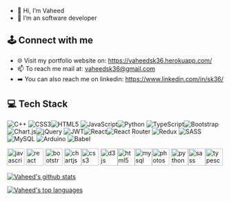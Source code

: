 - 👋 Hi, I’m Vaheed
- 👀 I’m an software developer


## 🕹️ Connect with me

- 🌐 Visit my portfolio website on: https://vaheedsk36.herokuapp.com/
- 📫 To reach me mail at: vaheedsk36@gmail.com
- ➡️ You can also reach me on linkedin: https://www.linkedin.com/in/sk36/


## 💻 Tech Stack

![C++](https://img.shields.io/badge/c++-%2300599C.svg?style=flat&logo=c%2B%2B&logoColor=white) ![CSS3](https://img.shields.io/badge/css3-%231572B6.svg?style=flat&logo=css3&logoColor=white)![HTML5](https://img.shields.io/badge/html5-%23E34F26.svg?style=flat&logo=html5&logoColor=white) ![JavaScript](https://img.shields.io/badge/javascript-%23323330.svg?style=flat&logo=javascript&logoColor=%23F7DF1E)![Python](https://img.shields.io/badge/python-3670A0?style=flat&logo=python&logoColor=ffdd54) ![TypeScript](https://img.shields.io/badge/typescript-%23007ACC.svg?style=flat&logo=typescript&logoColor=white)![Bootstrap](https://img.shields.io/badge/bootstrap-%23563D7C.svg?style=flat&logo=bootstrap&logoColor=white) ![Chart.js](https://img.shields.io/badge/chart.js-F5788D.svg?style=flat&logo=chart.js&logoColor=white)![jQuery](https://img.shields.io/badge/jquery-%230769AD.svg?style=flat&logo=jquery&logoColor=white) ![JWT](https://img.shields.io/badge/JWT-black?style=flat&logo=JSON%20web%20tokens)![React](https://img.shields.io/badge/react-%2320232a.svg?style=flat&logo=react&logoColor=%2361DAFB)![React Router](https://img.shields.io/badge/React_Router-CA4245?style=flat&logo=react-router&logoColor=white) ![Redux](https://img.shields.io/badge/redux-%23593d88.svg?style=flat&logo=redux&logoColor=white) ![SASS](https://img.shields.io/badge/SASS-hotpink.svg?style=flat&logo=SASS&logoColor=white)![MySQL](https://img.shields.io/badge/mysql-%2300f.svg?style=flat&logo=mysql&logoColor=white) 	![Arduino](https://img.shields.io/badge/-Arduino-00979D?style=flat&logo=Arduino&logoColor=white) ![Babel](https://img.shields.io/badge/Babel-F9DC3e?style=flat&logo=babel&logoColor=black) 
<p align="left"><img src="https://cdn.jsdelivr.net/gh/devicons/devicon/icons/javascript/javascript-original.svg" alt="javascript" width="40" height="40"/> <img src="https://cdn.jsdelivr.net/gh/devicons/devicon/icons/react/react-original-wordmark.svg" alt="react" width="40" height="40"/> <img src="https://cdn.jsdelivr.net/gh/devicons/devicon/icons/bootstrap/bootstrap-plain.svg" alt="bootstrap" width="40" height="40"/> <img src="https://www.chartjs.org/media/logo-title.svg" alt="chartjs" width="40" height="40"/><img src="https://cdn.jsdelivr.net/gh/devicons/devicon/icons/css3/css3-original-wordmark.svg" alt="css3" width="40" height="40"/> <img src="https://cdn.jsdelivr.net/gh/devicons/devicon/icons/d3js/d3js-original.svg" alt="d3js" width="40" height="40"/><img src="https://cdn.jsdelivr.net/gh/devicons/devicon/icons/html5/html5-original-wordmark.svg" alt="html5" width="40" height="40"/><img src="https://cdn.jsdelivr.net/gh/devicons/devicon/icons/mysql/mysql-original-wordmark.svg" alt="mysql" width="40" height="40"/><img src="https://cdn.jsdelivr.net/gh/devicons/devicon/icons/photoshop/photoshop-plain.svg" alt="photoshop" width="40" height="40"/> <img src="https://cdn.jsdelivr.net/gh/devicons/devicon/icons/python/python-original.svg" alt="python" width="40" height="40"/><img src="https://cdn.jsdelivr.net/gh/devicons/devicon/icons/sass/sass-original.svg" alt="sass" width="40" height="40"/><img src="https://cdn.jsdelivr.net/gh/devicons/devicon/icons/typescript/typescript-original.svg" alt="typescript" width="40" height="40"/></p>

<!---
vaheedsk36/vaheedsk36 is a ✨ special ✨ repository because its `README.md` (this file) appears on your GitHub profile.
You can click the Preview link to take a look at your changes.
--->

[![Vaheed's github stats](https://github-readme-stats.vercel.app/api?username=vaheedsk36&theme=blue-green)](https://github.com/vaheedsk36/github-readme-stats)

[![Vaheed's top languages](https://github-readme-stats.vercel.app/api/top-langs/?username=vaheedsk36&theme=blue-green)](https://github.com/vaheedsk36/github-readme-stats)
